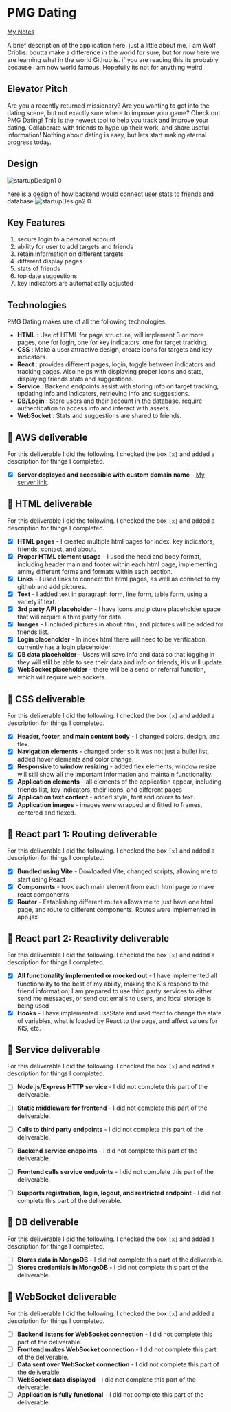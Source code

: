 # PMG Dating

[My Notes](notes.md)

A brief description of the application here. just a little about me, I am Wolf Cribbs. boutta make a difference in the world for sure, but for now here we are learning what in the world Github is. if you are reading this its probably because I am now world famous. Hopefully its not for anything weird.

## Elevator Pitch

Are you a recently returned missionary? Are you wanting to get into the dating scene, but not exactly sure where to improve your game? Check out PMG Dating! This is the newest tool to help you track and improve your dating. Collaborate with friends to hype up their work, and share useful information! Nothing about dating is easy, but lets start making eternal progress today.

## Design

![startupDesign1 0](https://github.com/user-attachments/assets/2093f581-3cea-48c1-8f7a-f3f53ff125c4)

here is a design of how backend would connect user stats to friends and database
![startupDesign2 0](https://github.com/user-attachments/assets/569a8c5e-d64e-43e7-98a5-04696d6d5888)

## Key Features

1. secure login to a personal account
2. ability for user to add targets and friends
3. retain information on different targets
4. different display pages
5. stats of friends
6. top date suggestions
7. key indicators are automatically adjusted

## Technologies

PMG Dating makes use of all the following technologies:

- **HTML** :  Use of HTML for page structure, will implement 3 or more pages, one for login, one for key indicators, one for target tracking.
- **CSS** :  Make a user attractive design, create icons for targets and key indicators.
- **React** :  provides different pages, login, toggle between indicators and tracking pages. Also helps with displaying proper icons and stats, displaying friends stats and suggestions.
- **Service** :  Backend endpoints assist with storing info on target tracking, updating info and indicators, retrieving info and suggestions.
- **DB/Login** :  Store users and their account in the database. require authentication to access info and interact with assets.
- **WebSocket** :  Stats and suggestions are shared to friends.



## 🚀 AWS deliverable

For this deliverable I did the following. I checked the box `[x]` and added a description for things I completed.

- [x] **Server deployed and accessible with custom domain name** - [My server link](https://pmgdating.click).

## 🚀 HTML deliverable

For this deliverable I did the following. I checked the box `[x]` and added a description for things I completed.

- [x] **HTML pages** - I created multiple html pages for index, key indicators, friends, contact, and about.
- [x] **Proper HTML element usage** - I used the head and body format, including header main and footer within each html page, implementing ammy different forms and formats within each section.
- [x] **Links** - I used links to connect the html pages, as well as connect to my github and add pictures.
- [x] **Text** - I added text in paragraph form, line form, table form, using a variety if text.
- [x] **3rd party API placeholder** - I have icons and picture placeholder space that will require a third party for data.
- [x] **Images** - I included pictures in about html, and pictures will be added for friends list.
- [x] **Login placeholder** - In index html there will need to be verification, currently has a login placeholder.
- [x] **DB data placeholder** - Users will save info and data so that logging in they will still be able to see their data and info on friends, KIs will update.
- [x] **WebSocket placeholder** - there will be a send or referral function, which will require web sockets.

## 🚀 CSS deliverable

For this deliverable I did the following. I checked the box `[x]` and added a description for things I completed.

- [x] **Header, footer, and main content body** - I changed colors, design, and flex.
- [x] **Navigation elements** - changed order so it was not just a bullet list, added hover elements and color change.
- [x] **Responsive to window resizing** - added flex elements, window resize will still show all the important information and maintain functionality.
- [x] **Application elements** - all elements of the application appear, including friends list, key indicators, their icons, and different pages
- [x] **Application text content** - added style, font and colors to text.
- [x] **Application images** - images were wrapped and fitted to frames, centered and flexed.

## 🚀 React part 1: Routing deliverable

For this deliverable I did the following. I checked the box `[x]` and added a description for things I completed.

- [x] **Bundled using Vite** - Dowloaded Vite, changed scripts, allowing me to start using React
- [x] **Components** - took each main element from each html page to make react components
- [x] **Router** - Establishing different routes allows me to just have one html page, and route to different components. Routes were implemented in app.jsx

## 🚀 React part 2: Reactivity deliverable

For this deliverable I did the following. I checked the box `[x]` and added a description for things I completed.

- [x] **All functionality implemented or mocked out** - I have implemented all functionality to the best of my ability, making the KIs respond to the friend information, I am prepared to use third party services to either send me messages, or send out emails to users, and local storage is being used
- [x] **Hooks** - I have implemented useState and useEffect to change the state of variables, what is loaded by React to the page, and affect values for KIS, etc.

## 🚀 Service deliverable

For this deliverable I did the following. I checked the box `[x]` and added a description for things I completed.

- [ ] **Node.js/Express HTTP service** - I did not complete this part of the deliverable.
- [ ] **Static middleware for frontend** - I did not complete this part of the deliverable.
- [ ] **Calls to third party endpoints** - I did not complete this part of the deliverable.
- [ ] **Backend service endpoints** - I did not complete this part of the deliverable.
- [ ] **Frontend calls service endpoints** - I did not complete this part of the deliverable.
- [ ] **Supports registration, login, logout, and restricted endpoint** - I did not complete this part of the deliverable.


## 🚀 DB deliverable

For this deliverable I did the following. I checked the box `[x]` and added a description for things I completed.

- [ ] **Stores data in MongoDB** - I did not complete this part of the deliverable.
- [ ] **Stores credentials in MongoDB** - I did not complete this part of the deliverable.

## 🚀 WebSocket deliverable

For this deliverable I did the following. I checked the box `[x]` and added a description for things I completed.

- [ ] **Backend listens for WebSocket connection** - I did not complete this part of the deliverable.
- [ ] **Frontend makes WebSocket connection** - I did not complete this part of the deliverable.
- [ ] **Data sent over WebSocket connection** - I did not complete this part of the deliverable.
- [ ] **WebSocket data displayed** - I did not complete this part of the deliverable.
- [ ] **Application is fully functional** - I did not complete this part of the deliverable.
